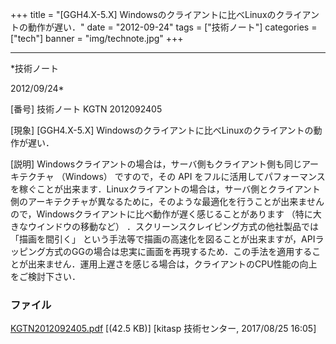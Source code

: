 ﻿+++
title = "[GGH4.X-5.X] Windowsのクライアントに比べLinuxのクライアントの動作が遅い．"
date = "2012-09-24"
tags = ["技術ノート"]
categories = ["tech"]
banner = "img/technote.jpg"
+++

-----------------------------------------------------------------------------------------------------------------------------

*技術ノート

2012/09/24*


[番号]
技術ノート KGTN 2012092405

[現象]
[GGH4.X-5.X]
Windowsのクライアントに比べLinuxのクライアントの動作が遅い．

[説明]
Windowsクライアントの場合は，サーバ側もクライアント側も同じアーキテクチャ
（Windows） ですので，その API
をフルに活用してパフォーマンスを稼ぐことが出来ます．Linuxクライアントの場合は，サーバ側とクライアント側のアーキテクチャが異なるために，そのような最適化を行うことが出来ませんので，Windowsクライアントに比べ動作が遅く感じることがあります
（特に大きなウインドウの移動など）
．スクリーンスクレイピング方式の他社製品では 「描画を間引く」
という手法等で描画の高速化を図ることが出来ますが，APIラッピング方式のGGの場合は忠実に画面を再現するため．この手法を適用することが出来ません．運用上遅さを感じる場合は，クライアントのCPU性能の向上をご検討下さい．


### ファイル

 
 


[KGTN2012092405.pdf](http://techreport.kitasp.net/attachments/download/3762/KGTN2012092405.pdf)
 [(42.5 KB)] [kitasp 技術センター, 2017/08/25
16:05]


 


 

